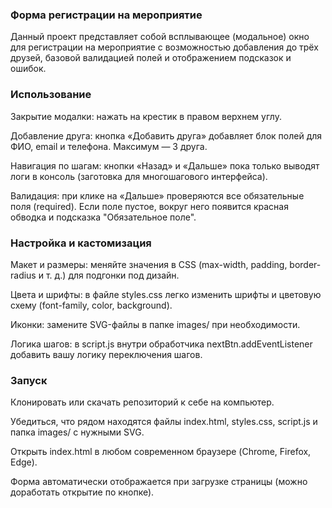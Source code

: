 ### Форма регистрации на мероприятие

Данный проект представляет собой всплывающее (модальное) окно для регистрации на мероприятие с возможностью добавления до трёх друзей, базовой валидацией полей и отображением подсказок и ошибок.

### Использование

Закрытие модалки: нажать на крестик в правом верхнем углу.

Добавление друга: кнопка «Добавить друга» добавляет блок полей для ФИО, email и телефона. Максимум — 3 друга.

Навигация по шагам: кнопки «Назад» и «Дальше» пока только выводят логи в консоль (заготовка для многошагового интерфейса).

Валидация: при клике на «Дальше» проверяются все обязательные поля (required). Если поле пустое, вокруг него появится красная обводка и подсказка "Обязательное поле".

### Настройка и кастомизация

Макет и размеры: меняйте значения в CSS (max-width, padding, border-radius и т. д.) для подгонки под дизайн.

Цвета и шрифты: в файле styles.css легко изменить шрифты и цветовую схему (font-family, color, background).

Иконки: замените SVG-файлы в папке images/ при необходимости.

Логика шагов: в script.js внутри обработчика nextBtn.addEventListener добавить вашу логику переключения шагов.

### Запуск

Клонировать или скачать репозиторий к себе на компьютер.

Убедиться, что рядом находятся файлы index.html, styles.css, script.js и папка images/ с нужными SVG.

Открыть index.html в любом современном браузере (Chrome, Firefox, Edge).

Форма автоматически отображается при загрузке страницы (можно доработать открытие по кнопке).